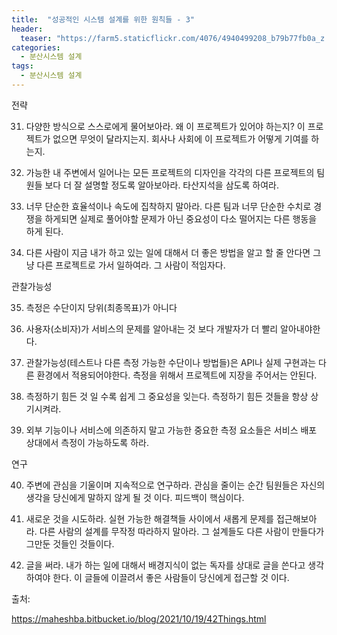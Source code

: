 ```yaml
---
title:  "성공적인 시스템 설계를 위한 원칙들 - 3"
header:
  teaser: "https://farm5.staticflickr.com/4076/4940499208_b79b77fb0a_z.jpg"
categories: 
  - 분산시스템 설계
tags:
  - 분산시스템 설계
---
```


  전략
  
  31. 다양한 방식으로 스스로에게 물어보아라. 왜 이 프로젝트가 있어야 하는지? 이 프로젝트가 없으면 무엇이 달라지는지. 회사나 사회에 이 프로젝트가 어떻게 기여를 하는지.

  32. 가능한 내 주변에서 일어나는 모든 프로젝트의 디자인을 각각의 다른 프로젝트의 팀원들 보다 더 잘 설명할 정도록 알아보아라. 타산지석을 삼도록 하여라.
  
  33. 너무 단순한 효율석이나 속도에 집착하지 말아라. 다른 팀과 너무 단순한 수치로 경쟁을 하게되면 실제로 풀어야할 문제가 아닌 중요성이 다소 떨어지는 다른 행동을 하게 된다.
  
  34. 다른 사람이 지금 내가 하고 있는 일에 대해서 더 좋은 방법을 알고 할 줄 안다면 그냥 다른 프로젝트로 가서 일하여라. 그 사람이 적임자다.
 
  관찰가능성
  
  35. 측정은 수단이지 당위(최종목표)가 아니다
  
  36. 사용자(소비자)가 서비스의 문제를 알아내는 것 보다 개발자가 더 빨리 알아내야한다.
  
  37. 관찰가능성(테스트나 다른 측정 가능한 수단이나 방법들)은 API나 실제 구현과는 다른 환경에서 적용되어야한다. 측정을 위해서 프로젝트에 지장을 주어서는 안된다.
  
  38. 측정하기 힘든 것 일 수록 쉽게 그 중요성을 잊는다. 측정하기 힘든 것들을 항상 상기시켜라.
  
  39. 외부 기능이나 서비스에 의존하지 말고 가능한 중요한 측정 요소들은 서비스 배포 상대에서 측정이 가능하도록 하라.
  
  연구
 
  40. 주변에 관심을 기울이며 지속적으로 연구하라. 관심을 줄이는 순간 팀원들은 자신의 생각을 당신에게 말하지 않게 될 것 이다. 피드백이 핵심이다.
  
  41. 새로운 것을 시도하라. 실현 가능한 해결책들 사이에서 새롭게 문제를 접근해보아라. 다른 사람의 설계를 무작정 따라하지 말아라. 그 설계들도 다른 사람이 만들다가 그만둔 것들인 것들이다.
  
  42. 글을 써라. 내가 하는 일에 대해서 배경지식이 없는 독자를 상대로 글을 쓴다고 생각하여야 한다. 이 글들에 이끌려서 좋은 사람들이 당신에게 접근할 것 이다.


  

      
출처: 

https://maheshba.bitbucket.io/blog/2021/10/19/42Things.html